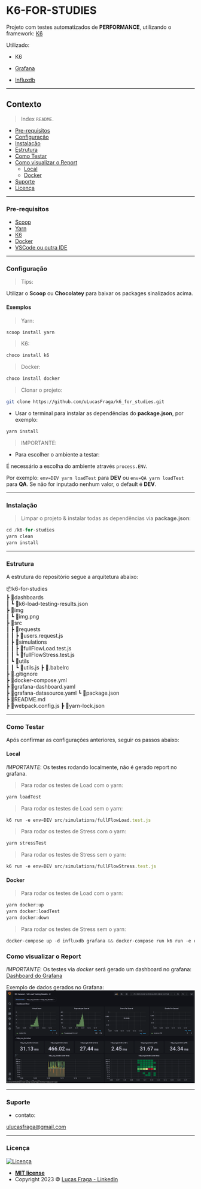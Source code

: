# K6-FOR-STUDIES

Projeto com testes automatizados de **PERFORMANCE**, utilizando o framework: [K6](https://k6.io/)

Utilizado:

- K6

- [Grafana](https://grafana.com/)
- [Influxdb](https://github.com/influxdata/influxdb)

-----------------------

## Contexto

> Index `README`.

- [Pre-requisitos](#pre-requisitos)
- [Configuração](#configuração)
- [Instalação](#instalação)
- [Estrutura](#estrutura)
- [Como Testar](#como-testar)
- [Como visualizar o Report](#como-visualizar-o-report)
  - [Local](#local)
  - [Docker](#docker)
- [Suporte](#suporte)
- [Licença](#licença)

-----------------------

### Pre-requisitos

- [Scoop](https://www.makeuseof.com/windows-install-scoop/)
- [Yarn](https://edca.com.br/blog/instalando-o-nodejs-e-o-yarn-em-4-passos)
- [K6](https://k6.io/)
- [Docker](https://www.docker.com/get-started)
- [VSCode ou outra IDE](https://code.visualstudio.com/download)

-----------------------

### Configuração

> Tips:

Utilizar o **Scoop** ou **Chocolatey** para baixar os packages sinalizados acima.

#### Exemplos

> Yarn:

```bash
scoop install yarn
```

> K6:

```bash
choco install k6
```

> Docker:

```bash
choco install docker
```

> Clonar o projeto:

```bash
git clone https://github.com/uLucasFraga/k6_for_studies.git
```

- Usar o terminal para instalar as dependências do **package.json**, por exemplo:

```js
yarn install
```

> IMPORTANTE:

- Para escolher o ambiente a testar:

É necessário a escolha do ambiente através `process.ENV`.

Por exemplo: `env=DEV yarn loadTest` para **DEV** ou `env=QA yarn loadTest` para **QA**.
Se não for inputado nenhum valor, o default é **DEV**.

-----------------------

### Instalação

> Limpar o projeto & instalar todas as dependências via **package.json**:

```js
cd /k6-for-studies
yarn clean
yarn install
```

-----------------------

### Estrutura

A estrutura do repositório segue a arquitetura abaixo:

📦k6-for-studies  
┣ 📂dashboards  
┃ ┗ 📜k6-load-testing-results.json  
┣ 📂img  
┃ ┗ 📜img.png  
┣ 📂src  
┃ ┣ 📂requests  
┃ ┃ ┣ 📜users.request.js  
┃ ┣ 📂simulations  
┃ ┃ ┣ 📜fullFlowLoad.test.js  
┃ ┃ ┗ 📜fullFlowStress.test.js  
┃ ┗ 📂utils  
┃ ┃ ┗ 📜utils.js
┣ 📜.babelrc    
┣ 📜.gitignore  
┣ 📜docker-compose.yml  
┣ 📜grafana-dashboard.yaml  
┣ 📜grafana-datasource.yaml 
┗ 📜package.json  
┣ 📜README.md  
┣ 📜webpack.config.js 
┣ 📜yarn-lock.json  

-----------------------

### Como Testar

Após confirmar as configurações anteriores, seguir os passos abaixo:

#### Local

*IMPORTANTE*: Os testes rodando localmente, não é gerado report no grafana.

> Para rodar os testes de Load com o yarn:

```js
yarn loadTest
```

> Para rodar os testes de Load sem o yarn:

```js
k6 run -e env=DEV src/simulations/fullFlowLoad.test.js
```

> Para rodar os testes de Stress com o yarn:

```js
yarn stressTest
```

> Para rodar os testes de Stress sem o yarn:

```js
k6 run -e env=DEV src/simulations/fullFlowStress.test.js
```

#### Docker

> Para rodar os testes de Load com o yarn:

```js
yarn docker:up
yarn docker:loadTest
yarn docker:down
```

> Para rodar os testes de Stress sem o yarn:

```js
docker-compose up -d influxdb grafana && docker-compose run k6 run -e env=DEV /src/simulations/fullFlowStress.test.js --insecure-skip-tls-verify
```

### Como visualizar o Report

*IMPORTANTE*: Os testes via *docker* será gerado um dashboard no grafana: [Dashboard do Grafana](http://localhost:3000/d/k6/k6-load-testing-results?orgId=1&refresh=5s)

Exemplo de dados gerados no Grafana: ![DASHBOARD](./docs/img/img.png)

-----------------------

### Suporte

- contato:

<ulucasfraga@gmail.com>

-----------------------

### Licença

[![Licença](https://img.shields.io/:license-mit-blue.svg?style=flat-square)](http://badges.mit-license.org)

- **[MIT license](http://opensource.org/licenses/mit-license.php)**
- Copyright 2023 © <a href="https://www.linkedin.com/in/ulucasfraga/" target="_blank">Lucas Fraga - Linkedin</a>
